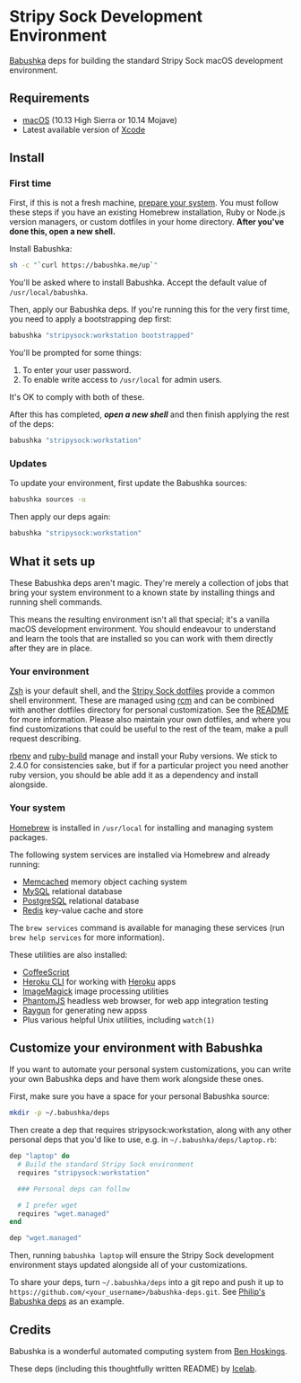 # Stripy Sock Development Environment

[Babushka](http://babushka.me) deps for building the standard Stripy Sock macOS development environment.

## Requirements

* [macOS](http://www.apple.com/macos/sierra/) (10.13 High Sierra or 10.14 Mojave)
* Latest available version of [Xcode](https://developer.apple.com/xcode/)

## Install

### First time

First, if this is not a fresh machine, [prepare your system](docs/preparing-your-system.md). You must follow these steps if you have an existing Homebrew installation, Ruby or Node.js version managers, or custom dotfiles in your home directory. **After you've done this, open a new shell.**

Install Babushka:

```sh
sh -c "`curl https://babushka.me/up`"
```

You'll be asked where to install Babushka. Accept the default value of `/usr/local/babushka`.

Then, apply our Babushka deps. If you're running this for the very first time, you need to apply a bootstrapping dep first:

```sh
babushka "stripysock:workstation bootstrapped"
```

You'll be prompted for some things:

1. To enter your user password.
2. To enable write access to `/usr/local` for admin users.

It's OK to comply with both of these.

After this has completed, _**open a new shell**_ and then finish applying the rest of the deps:

```sh
babushka "stripysock:workstation"
```

### Updates

To update your environment, first update the Babushka sources:

```sh
babushka sources -u
```

Then apply our deps again:

```sh
babushka "stripysock:workstation"
```

## What it sets up

These Babushka deps aren't magic. They're merely a collection of jobs that bring your system environment to a known state by installing things and running shell commands.

This means the resulting environment isn't all that special; it's a vanilla macOS development environment. You should endeavour to understand and learn the tools that are installed so you can work with them directly after they are in place.

### Your environment

[Zsh](http://www.zsh.org) is your default shell, and the [Stripy Sock dotfiles](https://github.com/stripysock/dotfiles) provide a common shell environment. These are managed using [rcm](http://thoughtbot.github.io/rcm/) and can be combined with another dotfiles directory for personal customization. See the [README](https://github.com/stripysock/dotfiles) for more information. Please also maintain your own dotfiles, and where you find customizations that could be useful to the rest of the team, make a pull request describing.

[rbenv](https://github.com/sstephenson/rbenv) and [ruby-build](https://github.com/sstephenson/ruby-build) manage and install your Ruby versions. We stick to 2.4.0 for consistencies sake, but if for a particular project you need another ruby version, you should be able add it as a dependency and install alongside.


### Your system

[Homebrew](http://brew.sh) is installed in `/usr/local` for installing and managing system packages.

The following system services are installed via Homebrew and already running:

* [Memcached](http://memcached.org) memory object caching system
* [MySQL](http://www.mysql.com) relational database
* [PostgreSQL](http://www.postgresql.org) relational database
* [Redis](http://redis.io) key-value cache and store

The `brew services` command is available for managing these services (run `brew help services` for more information).

These utilities are also installed:

* [CoffeeScript](http://coffeescript.org)
* [Heroku CLI](https://github.com/heroku/heroku) for working with [Heroku](http://heroku.com) apps
* [ImageMagick](http://www.imagemagick.org) image processing utilities
* [PhantomJS](http://phantomjs.org) headless web browser, for web app integration testing
* [Raygun](https://github.com/carbonfive/raygun) for generating new appss
* Plus various helpful Unix utilities, including `watch(1)`

## Customize your environment with Babushka

If you want to automate your personal system customizations, you can write your own Babushka deps and have them work alongside these ones.

First, make sure you have a space for your personal Babushka source:

```sh
mkdir -p ~/.babushka/deps
```

Then create a dep that requires stripysock:workstation, along with any other personal deps that you'd like to use, e.g. in `~/.babushka/deps/laptop.rb`:

```ruby
dep "laptop" do
  # Build the standard Stripy Sock environment
  requires "stripysock:workstation"

  ### Personal deps can follow

  # I prefer wget
  requires "wget.managed"
end

dep "wget.managed"
```

Then, running `babushka laptop` will ensure the Stripy Sock development environment stays updated alongside all of your customizations.

To share your deps, turn `~/.babushka/deps` into a git repo and push it up to `https://github.com/<your_username>/babushka-deps.git`. See [Philip's Babushka deps](https://github.com/blackp/babushka-deps) as an example.

## Credits

Babushka is a wonderful automated computing system from [Ben Hoskings](http://github.com/benhoskings).

These deps (including this thoughtfully written README) by [Icelab](http://icelab.com.au/).
